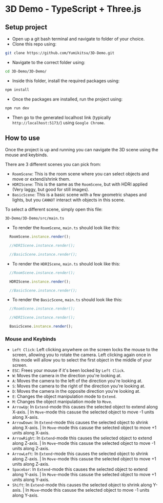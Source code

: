 # 3D Demo - TypeScript + Three.js

## Setup project
- Open up a git bash terminal and navigate to folder of your choice.
- Clone this repo using:
```bash
git clone https://github.com/Yumikitsu/3D-Demo.git
```
- Navigate to the correct folder using:
```bash
cd 3D-Demo/3D-Demo/
```
- Inside this folder, install the required packages using:
```bash
npm install
```
- Once the packages are installed, run the project using:
```bash
npm run dev
```
- Then go to the generated localhost link (typically `http://localhost:5173/`) using `Google Chrome`.

## How to use
Once the project is up and running you can navigate the 3D scene using the mouse and keybinds.

There are 3 different scenes you can pick from:
- `RoomScene`: This is the room scene where you can select objects and move or extend/shrink them.
- `HDRIScene`: This is the same as the `RoomScene`, but with HDRI applied (Very laggy, but good for still images).
- `BasicScene`: This is a basic scene with a few geometric shapes and lights, but you `CANNOT` interact with objects in this scene.

To select a different scene, simply open this file:
```bash
3D-Demo/3D-Demo/src/main.ts
```

- To render the `RoomScene`, `main.ts` should look like this:
```TypeScript
  RoomScene.instance.render();

  //HDRIScene.instance.render();

  //BasicScene.instance.render();
```

- To render the `HDRIScene`, `main.ts` should look like this:
```TypeScript
  //RoomScene.instance.render();

  HDRIScene.instance.render();

  //BasicScene.instance.render();
```

- To render the `BasicScene`, `main.ts` should look like this:
```TypeScript
  //RoomScene.instance.render();

  //HDRIScene.instance.render();

  BasicScene.instance.render();
```

### Mouse and Keybinds
- `Left Click`: Left clicking anywhere on the screen locks the mouse to the screen, allowing you to rotate the camera. Left clicking again once in this mode will allow you to select the first object in the middle of your screen. 
- `ESC`: Frees your mouse if it's been locked by `Left Click`.
- `W`:  Moves the camera in the direction you're looking at.
- `A`: Moves the camera to the left of the direction you're looking at.
- `S`: Moves the camera to the right of the direction you're looking at.
- `D`: Moves the camera in the opposite direction you're looking at.
- `E`: Changes the object manipulation mode to `Extend`.
- `M`: Changes the object manipulation mode to `Move`.
- `ArrowUp`: In `Extend`-mode this causes the selected object to extend along X-axis. | In `Move`-mode this casuse the selected object to move -1 units along X-axis.
- `ArrowDown`: In `Extend`-mode this causes the selected object to shrink along X-axis. | In `Move`-mode this casuse the selected object to move +1 units along X-axis.
- `ArrowRight`: In `Extend`-mode this causes the selected object to extend along Z-axis. | In `Move`-mode this casuse the selected object to move -1 units along Z-axis.
- `ArrowLeft`: In `Extend`-mode this causes the selected object to shrink along Z-axis. | In `Move`-mode this casuse the selected object to move +1 units along Z-axis.
- `Spacebar`: In `Extend`-mode this causes the selected object to extend along Y-axis. | In `Move`-mode this casuse the selected object to move +1 units along Y-axis.
- `Shift`: In `Extend`-mode this causes the selected object to shrink along Y-axis. | In `Move`-mode this casuse the selected object to move -1 units along Y-axis.